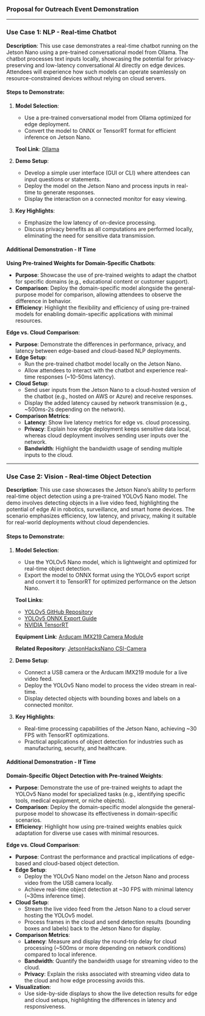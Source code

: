 ### Proposal for Outreach Event Demonstration

---

### **Use Case 1: NLP - Real-time Chatbot**

**Description**: This use case demonstrates a real-time chatbot running on the Jetson Nano using a pre-trained conversational model from Ollama. The chatbot processes text inputs locally, showcasing the potential for privacy-preserving and low-latency conversational AI directly on edge devices. Attendees will experience how such models can operate seamlessly on resource-constrained devices without relying on cloud servers.

#### **Steps to Demonstrate**:
1. **Model Selection**:
   - Use a pre-trained conversational model from Ollama optimized for edge deployment.
   - Convert the model to ONNX or TensorRT format for efficient inference on Jetson Nano.

   **Tool Link**: [Ollama](https://ollama.com)

2. **Demo Setup**:
   - Develop a simple user interface (GUI or CLI) where attendees can input questions or statements.
   - Deploy the model on the Jetson Nano and process inputs in real-time to generate responses.
   - Display the interaction on a connected monitor for easy viewing.

3. **Key Highlights**:
   - Emphasize the low latency of on-device processing.
   - Discuss privacy benefits as all computations are performed locally, eliminating the need for sensitive data transmission.

#### **Additional Demonstration - If Time**

**Using Pre-trained Weights for Domain-Specific Chatbots**:
   - **Purpose**: Showcase the use of pre-trained weights to adapt the chatbot for specific domains (e.g., educational content or customer support).
   - **Comparison**: Deploy the domain-specific model alongside the general-purpose model for comparison, allowing attendees to observe the difference in behavior.
   - **Efficiency**: Highlight the flexibility and efficiency of using pre-trained models for enabling domain-specific applications with minimal resources.

**Edge vs. Cloud Comparison**:
   - **Purpose**: Demonstrate the differences in performance, privacy, and latency between edge-based and cloud-based NLP deployments.
   - **Edge Setup**:
      - Run the pre-trained chatbot model locally on the Jetson Nano.
      - Allow attendees to interact with the chatbot and experience real-time responses (~10-50ms latency).
   - **Cloud Setup**:
      - Send user inputs from the Jetson Nano to a cloud-hosted version of the chatbot (e.g., hosted on AWS or Azure) and receive responses.
      - Display the added latency caused by network transmission (e.g., ~500ms-2s depending on the network).
   - **Comparison Metrics**:
      - **Latency**: Show live latency metrics for edge vs. cloud processing.
      - **Privacy**: Explain how edge deployment keeps sensitive data local, whereas cloud deployment involves sending user inputs over the network.
      - **Bandwidth**: Highlight the bandwidth usage of sending multiple inputs to the cloud.

---

### **Use Case 2: Vision - Real-time Object Detection**

**Description**: This use case showcases the Jetson Nano’s ability to perform real-time object detection using a pre-trained YOLOv5 Nano model. The demo involves detecting objects in a live video feed, highlighting the potential of edge AI in robotics, surveillance, and smart home devices. The scenario emphasizes efficiency, low latency, and privacy, making it suitable for real-world deployments without cloud dependencies.

#### **Steps to Demonstrate**:
1. **Model Selection**:
   - Use the YOLOv5 Nano model, which is lightweight and optimized for real-time object detection.
   - Export the model to ONNX format using the YOLOv5 export script and convert it to TensorRT for optimized performance on the Jetson Nano.

   **Tool Links**:
   - [YOLOv5 GitHub Repository](https://github.com/ultralytics/yolov5)
   - [YOLOv5 ONNX Export Guide](https://github.com/ultralytics/yolov5/wiki/Export-ONNX)
   - [NVIDIA TensorRT](https://developer.nvidia.com/tensorrt)

   **Equipment Link**: [Arducam IMX219 Camera Module](https://www.uctronics.com/arducam-imx219-camera-module-with-fisheye-lens-for-jeson-nano.html)

   **Related Repository**: [JetsonHacksNano CSI-Camera](https://github.com/JetsonHacksNano/CSI-Camera/tree/master)

2. **Demo Setup**:
   - Connect a USB camera or the Arducam IMX219 module for a live video feed.
   - Deploy the YOLOv5 Nano model to process the video stream in real-time.
   - Display detected objects with bounding boxes and labels on a connected monitor.

3. **Key Highlights**:
   - Real-time processing capabilities of the Jetson Nano, achieving ~30 FPS with TensorRT optimizations.
   - Practical applications of object detection for industries such as manufacturing, security, and healthcare.

#### **Additional Demonstration - If Time**

**Domain-Specific Object Detection with Pre-trained Weights**:
   - **Purpose**: Demonstrate the use of pre-trained weights to adapt the YOLOv5 Nano model for specialized tasks (e.g., identifying specific tools, medical equipment, or niche objects).
   - **Comparison**: Deploy the domain-specific model alongside the general-purpose model to showcase its effectiveness in domain-specific scenarios.
   - **Efficiency**: Highlight how using pre-trained weights enables quick adaptation for diverse use cases with minimal resources.

**Edge vs. Cloud Comparison**:
   - **Purpose**: Contrast the performance and practical implications of edge-based and cloud-based object detection.
   - **Edge Setup**:
      - Deploy the YOLOv5 Nano model on the Jetson Nano and process video from the USB camera locally.
      - Achieve real-time object detection at ~30 FPS with minimal latency (~30ms inference time).
   - **Cloud Setup**:
      - Stream the live video feed from the Jetson Nano to a cloud server hosting the YOLOv5 model.
      - Process frames in the cloud and send detection results (bounding boxes and labels) back to the Jetson Nano for display.
   - **Comparison Metrics**:
      - **Latency**: Measure and display the round-trip delay for cloud processing (~500ms or more depending on network conditions) compared to local inference.
      - **Bandwidth**: Quantify the bandwidth usage for streaming video to the cloud.
      - **Privacy**: Explain the risks associated with streaming video data to the cloud and how edge processing avoids this.
   - **Visualization**:
      - Use side-by-side displays to show the live detection results for edge and cloud setups, highlighting the differences in latency and responsiveness.

